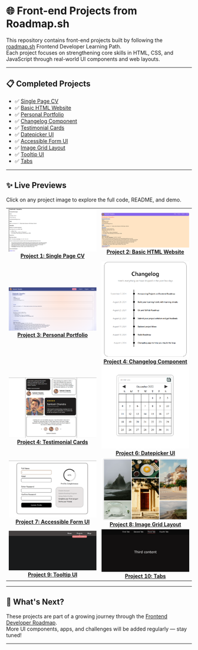 # 🌐 Front-end Projects from Roadmap.sh

This repository contains front-end projects built by following the [roadmap.sh](https://roadmap.sh/) Frontend Developer Learning Path.  
Each project focuses on strengthening core skills in HTML, CSS, and JavaScript through real-world UI components and web layouts.

---

## 📋 Completed Projects

- ✅ [Single Page CV](https://roadmap.sh/projects/single-page-cv)
- ✅ [Basic HTML Website](https://roadmap.sh/projects/basic-html-website)
- ✅ [Personal Portfolio](https://roadmap.sh/projects/portfolio-website)
- ✅ [Changelog Component](https://roadmap.sh/projects/changelog-component)
- ✅ [Testimonial Cards](https://roadmap.sh/projects/testimonial-cards)
- ✅ [Datepicker UI](https://roadmap.sh/projects/datepicker-ui)
- ✅ [Accessible Form UI](https://roadmap.sh/projects/accessible-form-ui)
- ✅ [Image Grid Layout](https://roadmap.sh/projects/image-grid)
- ✅ [Tooltip UI](https://roadmap.sh/projects/tooltip-ui)
- ✅ [Tabs](https://roadmap.sh/projects/simple-tabs)

---

## ✨ Live Previews

Click on any project image to explore the full code, README, and demo.

<div align="center">

<table>
  <tr>
    <td align="center">
      <a href="Project 1 Single Page CV/">
        <img src="Project 1 Single Page CV/assets/demo.png" width="300px" alt="Single Page CV Demo"/><br/>
        <strong>Project 1: Single Page CV</strong>
      </a>
    </td>
    <td align="center">
      <a href="Project 2 Basic Html Website/">
        <img src="Project 2 Basic Html Website/assets/demo.png" width="300px" alt="Basic HTML Website Demo"/><br/>
        <strong>Project 2: Basic HTML Website</strong>
      </a>
    </td>
  </tr>
  <tr>
    <td align="center">
      <a href="Project 3 Personal portfolio/">
        <img src="Project 3 Personal portfolio/assets/demo.png" width="300px" alt="Personal Portfolio Demo"/><br/>
        <strong>Project 3: Personal Portfolio</strong>
      </a>
    </td>
    <td align="center">
      <a href="Project 4 Changelog Component/">
        <img src="project 4 changelog component/assets/demo.png" width="300px" alt="Changelog Component Demo"/><br/>
        <strong>Project 4: Changelog Component</strong>
      </a>
    </td>
  </tr>
  <tr>
  <td align="center">
    <a href="Project 5 Testimonial Cards/">
      <img src="Project 5 Testimonial Cards/assets/demo.png" width="300px" />
      <br />
      <strong>Project 4: Testimonial Cards</strong>
    </a>
  </td>
    <td align="center">
      <a href="Project 6 Datepicker UI/">
        <img src="Project 6 Datepicker UI/assets/demo.png" width="300px">
        <br><strong>Project 6: Datepicker UI</strong>
      </a>
    </td>
  </tr>
  <tr>
    <td align="center">
      <a href="Project 7 Accessible Form UI/">
        <img src="Project 7 Accessible Form UI/assets/demo.png" width="300px" alt="Accessible Form UI Preview"/>
        <br/>
        <strong>Project 7: Accessible Form UI</strong>
      </a>
    </td>
    <td align="center">
      <a href="Project 8 Image Grid Layout/">
        <img src="Project 8 Image Grid Layout/assets/demo.png" width="300px" alt="image grid layout preview"/>
        <br />
        <strong>Project 8: Image Grid Layout</strong>
      </a>
    </td>
  </tr>
  <tr>
    <td align="center">
      <a href="Project 9 Tooltip UI/">
        <img src="Project 9 Tooltip UI/assets/demo.png" width="300px" alt="tooltip ui preview"/>
        <br/>
        <strong>Project 9: Tooltip UI</strong>
      </a>
    </td>
    <td align="center">
      <a href="Project 10 Tabs/">
        <img src="Project 10 Tabs/assets/demo.png" width="300px" alt="tabs preview"/>
        <br/>
        <strong>Project 10: Tabs</strong>
      </a>
    </td>
    
  </tr>

</table>

</div>

---

## 🧠 What's Next?

These projects are part of a growing journey through the [Frontend Developer Roadmap](https://roadmap.sh/frontend).  
More UI components, apps, and challenges will be added regularly — stay tuned!

---
